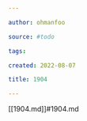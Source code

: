 ```yaml
---

author: ohmanfoo

source: #todo

tags: 

created: 2022-08-07

title: 1904

---
```

[[1904.md]]#1904.md